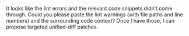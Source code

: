 It looks like the lint errors and the relevant code snippets didn’t come through. Could you please paste the lint warnings (with file paths and line numbers) and the surrounding code context? Once I have those, I can propose targeted unified-diff patches.